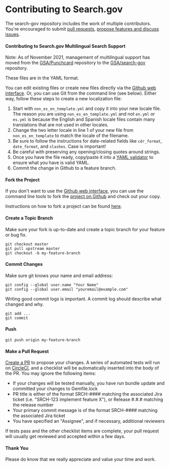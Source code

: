 Contributing to Search.gov
=========================
The search-gov repository includes the work of multiple contributors. You're encouraged to submit [pull requests](https://github.com/GSA/search-gov/pulls), [propose features and discuss issues](https://github.com/GSA/search-gov/issues).

#### Contributing to Search.gov Multilingual Search Support
Note: As of November 2021, management of multilingual support has moved from the [GSA/Punchcard](https://github.com/GSA/punchcard/) repository to the [GSA/search-gov](https://github.com/GSA/search-gov) repository.

These files are in the YAML format.

You can edit existing files or create new files directly via the [Github web interface](https://github.com/GSA/search-gov/tree/master/config/locales). Or, you can use Git from the command line (see below). Either way, follow these steps to create a new localization file:

1. Start with `non_es_en_template.yml` and copy it into your new locale file. The reason you are using `non_es_en_template.yml` and not `en.yml` or `es.yml` is because the English and Spanish locale files contain many translations that are not used in other locales.
1. Change the two letter locale in line 1 of your new file from `non_es_en_template` to match the locale of the filename.
1. Be sure to follow the instructions for date-related fields like `cdr_format`, `date_format`, and `slashes`. Case is important!
1. Be careful with preserving any opening/closing quotes around strings.
1. Once you have the file ready, copy/paste it into a [YAML validator](http://www.yamllint.com) to ensure what you have is valid YAML.
1. Commit the change in Github to a feature branch.

#### Fork the Project

If you don't want to use the [Github web interface](https://github.com/GSA/search-gov/tree/master/), you can use the command line tools to fork the [project on Github](https://github.com/GSA/search-gov) and check out your copy.

Instructions on how to fork a project can be found [here](https://docs.github.com/en/get-started/quickstart/fork-a-repo).

#### Create a Topic Branch

Make sure your fork is up-to-date and create a topic branch for your feature or bug fix.

```
git checkout master
git pull upstream master
git checkout -b my-feature-branch
```

#### Commit Changes

Make sure git knows your name and email address:

```
git config --global user.name "Your Name"
git config --global user.email "youremail@example.com"
```

Writing good commit logs is important. A commit log should describe what changed and why.

```
git add ...
git commit
```

#### Push

```
git push origin my-feature-branch
```

#### Make a Pull Request

[Create a PR](https://docs.github.com/en/pull-requests/collaborating-with-pull-requests/proposing-changes-to-your-work-with-pull-requests/creating-a-pull-request-from-a-fork) to propose your changes. A series of automated tests will run on [CircleCI](https://circleci.com/gh/GSA/punchcard), and a checklist will be automatically inserted into the body of the PR. You may ignore the following items:
* If your changes will be tested manually, you have run bundle update and committed your changes to Gemfile.lock
* PR title is either of the format SRCH-#### <description> matching the associated Jira ticket (i.e. "SRCH-123 implement feature X"), or Release #.#.# matching the release number
* Your primary commit message is of the format SRCH-#### <description> matching the associated Jira ticket
* You have specified an "Assignee", and if necessary, additional reviewers

If tests pass and the other checklist items are complete, your pull request will usually get reviewed and accepted within a few days.

#### Thank You

Please do know that we really appreciate and value your time and work.